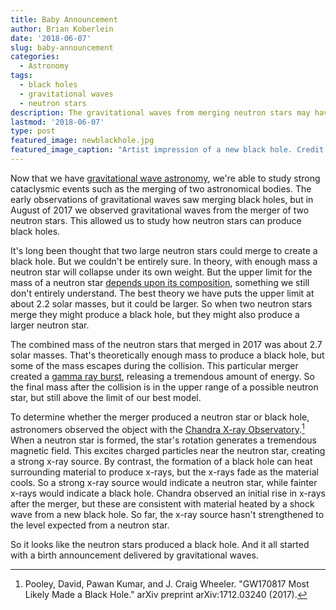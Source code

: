 ```yaml
---
title: Baby Announcement
author: Brian Koberlein
date: '2018-06-07'
slug: baby-announcement
categories:
  - Astronomy
tags:
  - black holes
  - gravitational waves
  - neutron stars
description: The gravitational waves from merging neutron stars may have signaled the birth of a black hole
lastmod: '2018-06-07'
type: post
featured_image: newblackhole.jpg
featured_image_caption: "Artist impression of a new black hole. Credit: NASA/CXC/M.Weiss"
---
```


Now that we have [gravitational wave astronomy](https://briankoberlein.com/2016/02/11/direct-detection-of-gravitational-waves/), we're able to study strong cataclysmic events such as the merging of two astronomical bodies. The early observations of gravitational waves saw merging black holes, but in August of 2017 we observed gravitational waves from the merger of two neutron stars. This allowed us to study how neutron stars can produce black holes.

It's long been thought that two large neutron stars could merge to create a black hole. But we couldn't be entirely sure. In theory, with enough mass a neutron star will collapse under its own weight. But the upper limit for the mass of a neutron star [depends upon its composition](https://briankoberlein.com/2014/06/30/equations-state/), something we still don't entirely understand. The best theory we have puts the upper limit at about 2.2 solar masses, but it could be larger. So when two neutron stars merge they might produce a black hole, but they might also produce a larger neutron star.

The combined mass of the neutron stars that merged in 2017 was about 2.7 solar masses. That's theoretically enough mass to produce a black hole, but some of the mass escapes during the collision. This particular merger created a [gamma ray burst](https://briankoberlein.com/2014/09/19/big-one/), releasing a tremendous amount of energy. So the final mass after the collision is in the upper range of a possible neutron star, but still above the limit of our best model. 

To determine whether the merger produced a neutron star or black hole, astronomers  observed the object with the [Chandra X-ray Observatory](https://briankoberlein.com/2013/10/30/ingredient-x/).[^1] When a neutron star is formed, the star's rotation generates a tremendous magnetic field. This excites charged particles near the neutron star, creating a strong x-ray source. By contrast, the formation of a black hole can heat surrounding material to produce x-rays, but the x-rays fade as the material cools. So a strong x-ray source would indicate a neutron star, while fainter x-rays would indicate a black hole. Chandra observed an initial rise in x-rays after the merger, but these are consistent with material heated by a shock wave from a new black hole. So far, the x-ray source hasn't strengthened to the level expected from a neutron star. 

So it looks like the neutron stars produced a black hole. And it all started with a birth announcement delivered by gravitational waves.

[^1]: Pooley, David, Pawan Kumar, and J. Craig Wheeler. "GW170817 Most Likely Made a Black Hole." arXiv preprint arXiv:1712.03240 (2017).